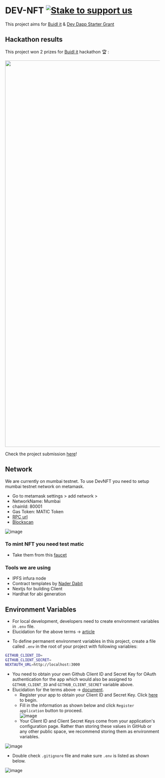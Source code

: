 # DEV-NFT [![Stake to support us](https://badge.devprotocol.xyz/0x803854e0676cd5892f6100eb452551D22e9c38ec/descriptive)](https://stakes.social/0x803854e0676cd5892f6100eb452551D22e9c38ec)

This project aims for [Buidl it](https://buidlit.polygon.technology/) & [Dev Dapp Starter Grant](https://www.notion.so/Welcome-to-DEV-DAPP-STARTER-GRANTS-5cb95252f18540258111581ea54d8808)

## Hackathon results

This project won 2 prizes for [Buidl it](https://devfolio.co/submissions/devnft-210b) hackathon 🏆 :

<img width="1259" alt="" src="https://user-images.githubusercontent.com/50140834/147484853-81c5bae0-8a8a-40d8-bdcb-f50b795f59d1.png">

Check the project submission [here](https://devfolio.co/submissions/devnft-210b)!

## Network

We are currently on mumbai testnet. 
To use DevNFT you need to setup mumbai testnet network on metamask. 
- Go to metamask settings > add network > 
- NetworkName: 	Mumbai
- chainId:	80001
- Gas Token:	MATIC Token
- [RPC url](https://matic-mumbai.chainstacklabs.com)
- [Blockscan](https://mumbai.polygonscan.com/)

![image](https://user-images.githubusercontent.com/57281769/145784891-9902e059-59e8-442f-8ce1-ed7af6108784.png)

### To mint NFT you need test matic 
- Take them from this [faucet](https://faucet.polygon.technology/)

### Tools we are using
- IPFS infura node
- Contract templates by [Nader Dabit](https://github.com/dabit3)
- Nextjs for building Client
- Hardhat for abi generation

## Environment Variables
<!-- markdownlint-disable-next-line -->
- For local development, developers need to create environment variables in `.env` file.
- Elucidation for the above terms -> [article](https://medium.com/the-node-js-collection/making-your-node-js-work-everywhere-with-environment-variables-2da8cdf6e786)
<!-- markdownlint-disable-next-line -->
- To define permanent environment variables in this project, create a file called `.env` in the root of your project with following variables:

```bash
GITHUB_CLIENT_ID=
GITHUB_CLIENT_SECRET=
NEXTAUTH_URL=http://localhost:3000
```
<!-- markdownlint-disable-next-line -->
- You need to obtain your own Github Client ID and Secret Key for OAuth authentication for the app which would also be assigned to `GITHUB_CLIENT_ID` and `GITHUB_CLIENT_SECRET` variable above. 
- Elucidation for the terms above -> [document](https://docs.github.com/en/rest/guides/basics-of-authentication).
  - Register your app to obtain your Client ID and Secret Key. Click [here](https://github.com/settings/applications/new) to begin.
  - Fill in the information as shown below and click `Register application` button to proceed. </br>
![image](https://user-images.githubusercontent.com/38476995/151486332-b9223452-91ef-4b45-b96f-686db5015361.png)
  - Your Client ID and Client Secret Keys come from your application's configuration page. Rather than storing these values in GitHub or any other public space, we recommend storing them as environment variables.
  
![image](https://user-images.githubusercontent.com/38476995/151487977-44958f32-bfdb-4efe-945a-0a428f6d5dcb.png)

- Double check `.gitignore` file and make sure `.env` is listed as shown below.

![image](https://user-images.githubusercontent.com/38476995/151290850-9cfe4b8d-d2db-4a90-a5e8-5f5e2f910706.png)

